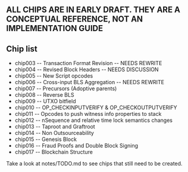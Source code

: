 ## ALL CHIPS ARE IN EARLY DRAFT. THEY ARE A CONCEPTUAL REFERENCE, NOT AN IMPLEMENTATION GUIDE

## Chip list

* chip003 -- Transaction Format Revision      -- NEEDS REWRITE
* chip004 -- Revised Block Headers            -- NEEDS DISCUSSION
* chip005 -- New Script opcodes
* chip006 -- Cross-input BLS Aggregation      -- NEEDS REWRITE
* chip007 -- Precursors (Adoptive parents)
* chip008 -- Reverse BLS
* chip009 -- UTXO bitfield
* chip010 -- OP_CHECKINPUTVERIFY & OP_CHECKOUTPUTVERIFY
* chip011 -- Opcodes to push witness info properties to stack
* chip012 -- nSequence and relative time lock semantics changes
* chip013 -- Taproot and Graftroot
* chip014 -- Non Outsourceability
* chip015 -- Genesis Block
* chip016 -- Fraud Proofs and Double Block Signing
* chip017 -- Blockchain Structure

Take a look at notes/TODO.md to see chips that still need to be created.

